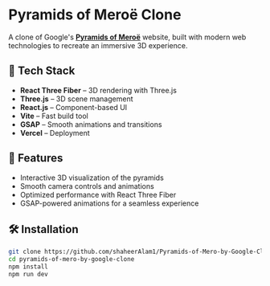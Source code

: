 # Pyramids of Meroë Clone

A clone of Google's **[Pyramids of Meroë](https://artsexperiments.withgoogle.com/meroe/)** website, built with modern web technologies to recreate an immersive 3D experience.

## 🚀 Tech Stack
- **React Three Fiber** – 3D rendering with Three.js
- **Three.js** – 3D scene management
- **React.js** – Component-based UI
- **Vite** – Fast build tool
- **GSAP** – Smooth animations and transitions
- **Vercel** – Deployment

## 🎨 Features
- Interactive 3D visualization of the pyramids
- Smooth camera controls and animations
- Optimized performance with React Three Fiber
- GSAP-powered animations for a seamless experience

## 🛠 Installation
```sh
git clone https://github.com/shaheerAlam1/Pyramids-of-Mero-by-Google-Clone.git
cd pyramids-of-mero-by-google-clone
npm install
npm run dev

